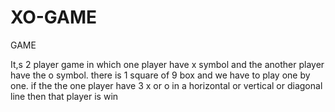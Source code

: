 # XO-GAME
GAME

It,s 2 player game in which one player have x symbol and the another player have the o symbol. 
there is 1 square of 9 box and we have to play one by one. 
if the the one player have 3 x or o in a horizontal or vertical or diagonal  line then that player is win 

